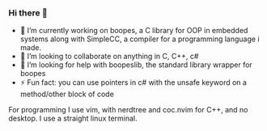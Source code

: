 ### Hi there 👋

<!--
**WholesomeIsland/Wholesomeisland** is a ✨ _special_ ✨ repository because its `README.md` (this file) appears on your GitHub profile.

-->

- 🔭 I’m currently working on boopes, a C library for OOP in embedded systems along with SimpleCC, a compiler for a programming language i made.
- 👯 I’m looking to collaborate on anything in C, C++, c#
- 🤔 I’m looking for help with boopeslib, the standard library wrapper for boopes
- ⚡ Fun fact: you can use pointers in c# with the unsafe keyword on a method/other block of code

For programming I use vim, with nerdtree and coc.nvim for C++, and no desktop. I use a straight linux terminal.
